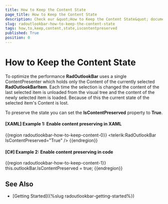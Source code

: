 ```yaml
---
title: How to Keep the Content State
page_title: How to Keep the Content State
description: Check our &quot;How to Keep the Content State&quot; documentation article for the RadOutlookBar {{ site.framework_name }} control.
slug: radoutlookbar-how-to-keep-the-content-state
tags: how,to,keep,content,state,iscontentpreserved
published: True
position: 0
---
```


# How to Keep the Content State

To optimize the performance __RadOutlookBar__ uses a single ContentPresenter which holds only the Content of the currently selected __RadOutlookBarItem__. Each time the selection is changed the content of the last selected item is unloaded from the visual tree and the content of the newly selected item is loaded. Because of this the current state of the selected item's Content is lost. 

To preserve the state you can set the __IsContentPreserved__ property to __True__. 

#### __[XAML] Example 1: Enable content preserving in XAML__
{{region radoutlookbar-how-to-keep-content-0}}
	<telerik:RadOutlookBar IsContentPreserved="True" />
{{endregion}}

#### __[C#] Example 2: Enable content preserving in code__
{{region radoutlookbar-how-to-keep-content-1}}
	this.outlookBar.IsContentPreserved = true;
{{endregion}}


## See Also
 * [Getting Started]({%slug radoutlookbar-getting-started%})